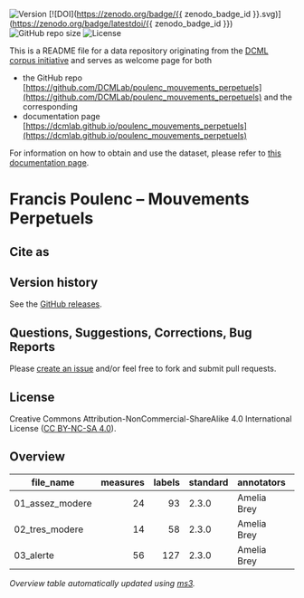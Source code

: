 ![Version](https://img.shields.io/github/v/release/DCMLab/poulenc_mouvements_perpetuels?display_name=tag)
[![DOI](https://zenodo.org/badge/{{ zenodo_badge_id }}.svg)](https://zenodo.org/badge/latestdoi/{{ zenodo_badge_id }})
![GitHub repo size](https://img.shields.io/github/repo-size/DCMLab/poulenc_mouvements_perpetuels)
![License](https://img.shields.io/badge/license-CC%20BY--NC--SA%204.0-9cf)


This is a README file for a data repository originating from the [DCML corpus initiative](https://github.com/DCMLab/dcml_corpora)
and serves as welcome page for both 

* the GitHub repo [https://github.com/DCMLab/poulenc_mouvements_perpetuels](https://github.com/DCMLab/poulenc_mouvements_perpetuels) and the corresponding
* documentation page [https://dcmlab.github.io/poulenc_mouvements_perpetuels](https://dcmlab.github.io/poulenc_mouvements_perpetuels)

For information on how to obtain and use the dataset, please refer to [this documentation page](https://dcmlab.github.io/poulenc_mouvements_perpetuels/introduction).

# Francis Poulenc – Mouvements Perpetuels


## Cite as

## Version history

See the [GitHub releases](https://github.com/DCMLab/poulenc_mouvements_perpetuels/releases).

## Questions, Suggestions, Corrections, Bug Reports

Please [create an issue](https://github.com/DCMLab/poulenc_mouvements_perpetuels/issues) and/or feel free to fork and submit pull requests.

## License

Creative Commons Attribution-NonCommercial-ShareAlike 4.0 International License ([CC BY-NC-SA 4.0](https://creativecommons.org/licenses/by-nc-sa/4.0/)).



## Overview
|   file_name   |measures|labels|standard|annotators |reviewers|
|---------------|-------:|-----:|--------|-----------|---------|
|01_assez_modere|      24|    93|2.3.0   |Amelia Brey|DK       |
|02_tres_modere |      14|    58|2.3.0   |Amelia Brey|HB       |
|03_alerte      |      56|   127|2.3.0   |Amelia Brey|HB       |


*Overview table automatically updated using [ms3](https://ms3.readthedocs.io/).*
